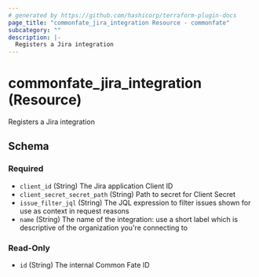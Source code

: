 ```yaml
---
# generated by https://github.com/hashicorp/terraform-plugin-docs
page_title: "commonfate_jira_integration Resource - commonfate"
subcategory: ""
description: |-
  Registers a Jira integration
---
```


# commonfate_jira_integration (Resource)

Registers a Jira integration



<!-- schema generated by tfplugindocs -->
## Schema

### Required

- `client_id` (String) The Jira application Client ID
- `client_secret_secret_path` (String) Path to secret for Client Secret
- `issue_filter_jql` (String) The JQL expression to filter issues shown for use as context in request reasons
- `name` (String) The name of the integration: use a short label which is descriptive of the organization you're connecting to

### Read-Only

- `id` (String) The internal Common Fate ID


